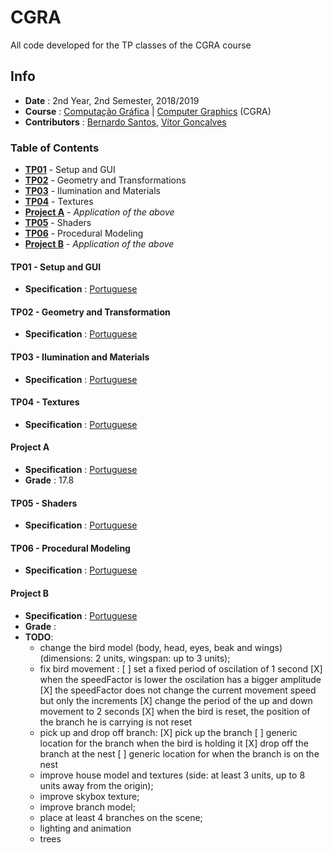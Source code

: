 # CGRA

All code developed for the TP classes of the CGRA course

## Info
* **Date** : 2nd Year, 2nd Semester, 2018/2019
* **Course** : [Computação Gráfica](https://sigarra.up.pt/feup/pt/ucurr_geral.ficha_uc_view?pv_ocorrencia_id=419996) | [Computer Graphics](https://sigarra.up.pt/feup/en/UCURR_GERAL.FICHA_UC_VIEW?pv_ocorrencia_id=419996) (CGRA)
* **Contributors** : [Bernardo Santos](https://github.com/bernas670), [Vítor Gonçalves](https://github.com/torrinheira)

### Table of Contents
* [**TP01**](#tp01---setup-and-gui) - Setup and GUI
* [**TP02**](#tp02---geometry-and-transformations) - Geometry and Transformations
* [**TP03**](#tp03---ilumination-and-materials) - Ilumination and Materials
* [**TP04**](#tp04---texture) - Textures
* [**Project A**](#project-a) - *Application of the above*
* [**TP05**](#tp05---shaders) - Shaders
* [**TP06**](#tp06---procedural-modeling) - Procedural Modeling
* [**Project B**](#project-b) - *Application of the above*

#### TP01 - Setup and GUI
* **Specification** : [Portuguese](specifications/tp01.pdf)

#### TP02 - Geometry and Transformation
* **Specification** : [Portuguese](specifications/tp02.pdf)

#### TP03 - Ilumination and Materials
* **Specification** : [Portuguese](specifications/tp03.pdf)

#### TP04 - Textures
* **Specification** : [Portuguese](specifications/tp04.pdf)

#### Project A
* **Specification** : [Portuguese](specifications/projA.pdf)
* **Grade** : 17.8

#### TP05 - Shaders
* **Specification** : [Portuguese](specifications/tp05.pdf)

#### TP06 - Procedural Modeling
* **Specification** : [Portuguese](specifications/tp06.pdf)

#### Project B
* **Specification** : [Portuguese](specification/projB.pdf)
* **Grade** :
* **TODO**:
    * change the bird model (body, head, eyes, beak and wings) (dimensions: 2 units, wingspan: up to 3 units);
    * fix bird movement :
        [ ] set a fixed period of oscilation of 1 second
        [X] when the speedFactor is lower the oscilation has a bigger amplitude
        [X] the speedFactor does not change the current movement speed but only the increments
        [X] change the period of the up and down movement to 2 seconds
        [X] when the bird is reset, the position of the branch he is carrying is not reset
    * pick up and drop off branch:
        [X] pick up the branch
        [ ] generic location for the branch when the bird is holding it
        [X] drop off the branch at the nest
        [ ] generic location for when the branch is on the nest
    * improve house model and textures (side: at least 3 units, up to 8 units away from the origin);
    * improve skybox texture;
    * improve branch model;
    * place at least 4 branches on the scene;
    * lighting and animation
    * trees
